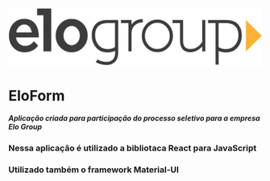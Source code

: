 ![](/src/img/EloGroup.png)

# EloForm

##### Aplicação criada para participação do processo seletivo para a empresa Elo Group

### Nessa aplicação é utilizado a bibliotaca React para JavaScript
### Utilizado também o framework Material-UI

